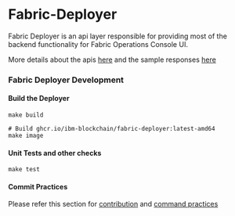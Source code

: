# Fabric-Deployer
Fabric Deployer is an api layer responsible for providing most of the backend functionality for Fabric Operations Console UI.

More details about the apis [here](./docs/v3_apis.md) and the sample responses [here](./docs/v3_responses/)

### Fabric Deployer Development

#### Build the Deployer

```shell
make build
```

```shell
# Build ghcr.io/ibm-blockchain/fabric-deployer:latest-amd64
make image
```

#### Unit Tests and other checks

```shell
make test
```


#### Commit Practices
Please refer this section for [contribution](./docs/contributing.md) and [command practices](https://github.com/hyperledger-labs/fabric-operator/blob/main/docs/DEVELOPING.md#commit-practices)